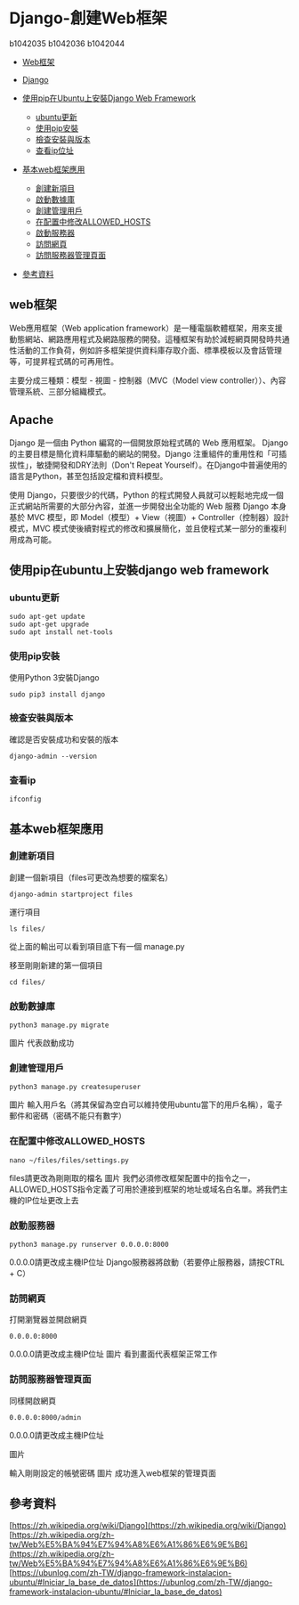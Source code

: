 # Django-創建Web框架
b1042035 b1042036 b1042044


* [Web框架](#web框架)
* [Django](#apache)

* [使用pip在Ubuntu上安裝Django Web Framework](#ubuntu更新)
  - [ubuntu更新](#ubuntu更新)
  - [使用pip安裝](#使用pip安裝)
  - [檢查安裝與版本](#檢查安裝與版本)
  - [查看ip位址](#查看ip位址)
* [基本web框架應用](#基本web框架應用)
  - [創建新項目](#創建新項目)
  - [啟動數據庫](#啟動數據庫)
  - [創建管理用戶](#創建管理用戶)
  - [在配置中修改ALLOWED_HOSTS](#在配置中修改ALLOWED_HOSTS)
  - [啟動服務器](#啟動服務器)
  - [訪問網頁](#訪問網頁)
  - [訪問服務器管理頁面](#訪問服務器管理頁面)
* [參考資料](#參考資料)

## web框架
Web應用框架（Web application framework）是一種電腦軟體框架，用來支援動態網站、網路應用程式及網路服務的開發。這種框架有助於減輕網頁開發時共通性活動的工作負荷，例如許多框架提供資料庫存取介面、標準模板以及會話管理等，可提昇程式碼的可再用性。

主要分成三種類：模型 - 視圖 - 控制器（MVC（Model view controller））、內容管理系統、三部分組織模式。

## Apache
Django 是一個由 Python 編寫的一個開放原始程式碼的 Web 應用框架。
Django的主要目標是簡化資料庫驅動的網站的開發。Django 注重組件的重用性和「可插拔性」，敏捷開發和DRY法則（Don't Repeat Yourself）。在Django中普遍使用的語言是Python，甚至包括設定檔和資料模型。

使用 Django，只要很少的代碼，Python 的程式開發人員就可以輕鬆地完成一個正式網站所需要的大部分內容，並進一步開發出全功能的 Web 服務 Django 本身基於 MVC 模型，即 Model（模型）+ View（視圖）+ Controller（控制器）設計模式，MVC 模式使後續對程式的修改和擴展簡化，並且使程式某一部分的重複利用成為可能。

## 使用pip在ubuntu上安裝django web framework

### ubuntu更新

```
sudo apt-get update 
sudo apt-get upgrade
sudo apt install net-tools
```

### 使用pip安裝
使用Python 3安裝Django

```
sudo pip3 install django
```

### 檢查安裝與版本
確認是否安裝成功和安裝的版本
```
django-admin --version
```



### 查看ip

```
ifconfig
```


## 基本web框架應用

### 創建新項目
創建一個新項目（files可更改為想要的檔案名）
```
django-admin startproject files
```
運行項目
```
ls files/
```
從上面的輸出可以看到項目底下有一個 manage.py

移至剛剛新建的第一個項目
```
cd files/
```

### 啟動數據庫
```
python3 manage.py migrate
```
圖片
代表啟動成功

### 創建管理用戶
```
python3 manage.py createsuperuser
```
圖片
輸入用戶名（將其保留為空白可以維持使用ubuntu當下的用戶名稱），電子郵件和密碼（密碼不能只有數字）

### 在配置中修改ALLOWED_HOSTS
```
nano ~/files/files/settings.py
```
files請更改為剛剛取的檔名
圖片
我們必須修改框架配置中的指令之一，ALLOWED_HOSTS指令定義了可用於連接到框架的地址或域名白名單。將我們主機的IP位址更改上去

### 啟動服務器
```
python3 manage.py runserver 0.0.0.0:8000
```
0.0.0.0請更改成主機IP位址
Django服務器將啟動（若要停止服務器，請按CTRL + C）

### 訪問網頁
打開瀏覽器並開啟網頁
```
0.0.0.0:8000
```
0.0.0.0請更改成主機IP位址
圖片
看到畫面代表框架正常工作

### 訪問服務器管理頁面
同樣開啟網頁
```
0.0.0.0:8000/admin
```
0.0.0.0請更改成主機IP位址

圖片

輸入剛剛設定的帳號密碼
圖片
成功進入web框架的管理頁面



## 參考資料
 [https://zh.wikipedia.org/wiki/Django](https://zh.wikipedia.org/wiki/Django)
 [https://zh.wikipedia.org/zh-tw/Web%E5%BA%94%E7%94%A8%E6%A1%86%E6%9E%B6](https://zh.wikipedia.org/zh-tw/Web%E5%BA%94%E7%94%A8%E6%A1%86%E6%9E%B6)
 [https://ubunlog.com/zh-TW/django-framework-instalacion-ubuntu/#Iniciar_la_base_de_datos](https://ubunlog.com/zh-TW/django-framework-instalacion-ubuntu/#Iniciar_la_base_de_datos)
